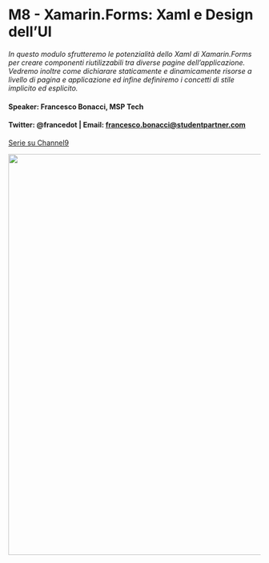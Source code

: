 # M8 - Xamarin.Forms: Xaml e Design dell’UI

_In questo modulo sfrutteremo le potenzialità dello Xaml di Xamarin.Forms per creare componenti riutilizzabili tra diverse pagine dell’applicazione. Vedremo inoltre come dichiarare staticamente e dinamicamente risorse a livello di pagina e applicazione ed infine definiremo i concetti di stile implicito ed esplicito._

#### Speaker: Francesco Bonacci, MSP Tech
#### Twitter: @francedot | Email: francesco.bonacci@studentpartner.com
[Serie su Channel9](https://channel9.msdn.com/Series/Xamarin-per-principianti/)

<img src="./M8.png" width="800">

